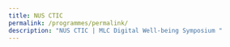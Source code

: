 ```yaml
---
title: NUS CTIC
permalink: /programmes/permalink/
description: "NUS CTIC | MLC Digital Well-being Symposium "
---
```

